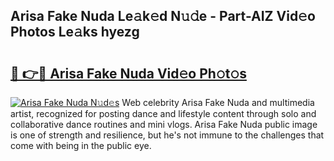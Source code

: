 ## Arisa Fake Nuda Le𝚊k𝚎d N𝚞𝚍e - Part-AIZ Vid𝚎o Photos Le𝚊ks hyezg

# <h2><a href="http://fbduur7.evod.top/?m=Arisa+Fake+Nuda">🔗 👉🔴 Arisa Fake Nuda Vid𝚎o Ph𝚘t𝚘s</a></h2>

[![Arisa Fake Nuda N𝚞d𝚎s](https://i.imgur.com/8V9OHl7.gif)](http://fbduur7.evod.top/?m=Arisa+Fake+Nuda)
Web celebrity Arisa Fake Nuda and multimedia artist, recognized for posting dance and lifestyle content through solo and collaborative dance routines and mini vlogs. Arisa Fake Nuda public image is one of strength and resilience, but he's not immune to the challenges that come with being in the public eye. 
